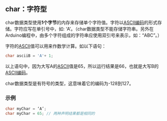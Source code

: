 ## char：字符型

char数据类型使用**1个字节**的内存来存储单个字符值。字符以[ASCII编码](http://www.taichi-maker.com/homepage/reference-index/arduino-code-reference/ascii-code-table/)的形式存储。字符应写在单引号中，如: ‘A’。（char数据类型不能存储字符串。另外在Arduino编程中，由多个字符组成的字符串应使用双引号来表示，如：“ABC”。）

字符的[ASCII](http://www.taichi-maker.com/homepage/reference-index/arduino-code-reference/ascii-code-table/)值可以用来作数学计算。如以下语句：

```C++
char asciiB = 'A'+ 1;
```

以上语句中，因为大写A的[ASCII](http://www.taichi-maker.com/homepage/reference-index/arduino-code-reference/ascii-code-table/)值是65，所以运行结果是66，也就是大写B的[ASCII编码](http://www.taichi-maker.com/homepage/reference-index/arduino-code-reference/ascii-code-table/)。

char数据类型是有符号的类型，这意味着它的编码为-128到127。

### 示例

```C++
char myChar = ‘A’;
char myChar = 65; // 两种声明结果都是相同的
```

